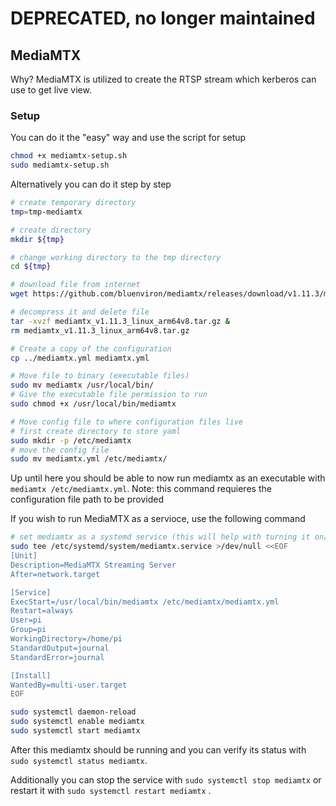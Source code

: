 # DEPRECATED, no longer maintained

## MediaMTX

Why? MediaMTX is utilized to create the RTSP stream which kerberos can use to get live view.

### Setup

You can do it the "easy" way and use the script for setup

```bash
chmod +x mediamtx-setup.sh
sudo mediamtx-setup.sh
```

Alternatively you can do it step by step

```bash
# create temporary directory
tmp=tmp-mediamtx

# create directory
mkdir ${tmp}

# change working directory to the tmp directory
cd ${tmp}

# download file from internet
wget https://github.com/bluenviron/mediamtx/releases/download/v1.11.3/mediamtx_v1.11.3_linux_arm64v8.tar.gz

# decompress it and delete file
tar -xvzf mediamtx_v1.11.3_linux_arm64v8.tar.gz &
rm mediamtx_v1.11.3_linux_arm64v8.tar.gz

# Create a copy of the configuration
cp ../mediamtx.yml mediamtx.yml

# Move file to binary (executable files)
sudo mv mediamtx /usr/local/bin/
# Give the executable file permission to run
sudo chmod +x /usr/local/bin/mediamtx

# Move config file to where configuration files live
# first create directory to store yaml
sudo mkdir -p /etc/mediamtx
# move the config file
sudo mv mediamtx.yml /etc/mediamtx/
```

Up until here you should be able to now run mediamtx as an executable with `mediamtx /etc/mediamtx.yml`. Note: this command requieres the configuration file path to be provided

If you wish to run MediaMTX as a servioce, use the following command

```bash
# set mediamtx as a systemd service (this will help with turning it on/off)
sudo tee /etc/systemd/system/mediamtx.service >/dev/null <<EOF
[Unit]
Description=MediaMTX Streaming Server
After=network.target

[Service]
ExecStart=/usr/local/bin/mediamtx /etc/mediamtx/mediamtx.yml
Restart=always
User=pi
Group=pi
WorkingDirectory=/home/pi
StandardOutput=journal
StandardError=journal

[Install]
WantedBy=multi-user.target
EOF

sudo systemctl daemon-reload
sudo systemctl enable mediamtx
sudo systemctl start mediamtx

```

After this mediamtx should be running and you can verify its status with `sudo systemctl status mediamtx`.

Additionally you can stop the service with `sudo systemctl stop mediamtx` or restart it with `sudo systemctl restart mediamtx` .